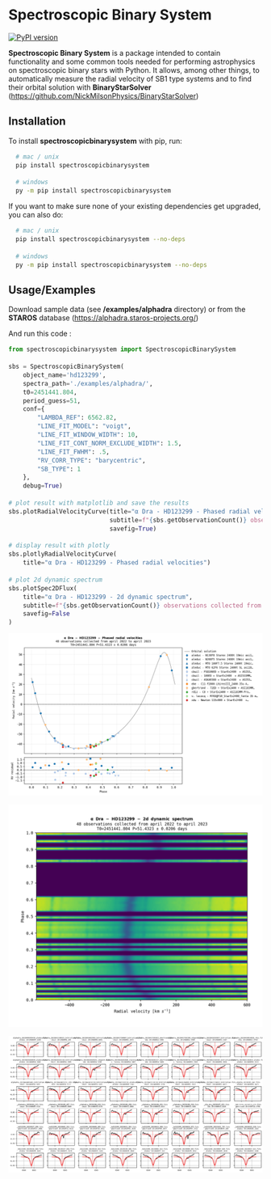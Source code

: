 
# Spectroscopic Binary System

[![PyPI version](https://badge.fury.io/py/spectroscopicbinarysystem.svg)](https://badge.fury.io/py/spectroscopicbinarysystem)

**Spectroscopic Binary System** is a package intended to contain functionality and some common tools needed for performing astrophysics on spectroscopic binary stars with Python. It allows, among other things, to automatically measure the radial velocity of SB1 type systems and to find their orbital solution with **BinaryStarSolver** (https://github.com/NickMilsonPhysics/BinaryStarSolver)


## Installation

To install **spectroscopicbinarysystem** with pip, run:
```bash
  # mac / unix
  pip install spectroscopicbinarysystem

  # windows
  py -m pip install spectroscopicbinarysystem
```

If you want to make sure none of your existing dependencies get upgraded, you can also do:
```bash
  # mac / unix
  pip install spectroscopicbinarysystem --no-deps 

  # windows
  py -m pip install spectroscopicbinarysystem --no-deps
```

## Usage/Examples

Download sample data (see **/examples/alphadra** directory) or from the **STAROS** database (https://alphadra.staros-projects.org/)

And run this code :

```python
from spectroscopicbinarysystem import SpectroscopicBinarySystem

sbs = SpectroscopicBinarySystem(
    object_name='hd123299',
    spectra_path='./examples/alphadra/',
    t0=2451441.804,
    period_guess=51,
    conf={
        "LAMBDA_REF": 6562.82,
        "LINE_FIT_MODEL": "voigt",
        "LINE_FIT_WINDOW_WIDTH": 10,
        "LINE_FIT_CONT_NORM_EXCLUDE_WIDTH": 1.5,
        "LINE_FIT_FWHM": .5,
        "RV_CORR_TYPE": "barycentric",
        "SB_TYPE": 1
    },
    debug=True)

# plot result with matplotlib and save the results
sbs.plotRadialVelocityCurve(title="α Dra - HD123299 - Phased radial velocities", 
                            subtitle=f"{sbs.getObservationCount()} observations collected from april 2022 to april 2023",
                            savefig=True)
 
# display result with plotly
sbs.plotlyRadialVelocityCurve(
    title="α Dra - HD123299 - Phased radial velocities")

# plot 2d dynamic spectrum
sbs.plotSpec2DFlux(
    title="α Dra - HD123299 - 2d dynamic spectrum",
    subtitle=f"{sbs.getObservationCount()} observations collected from april 2022 to april 2023",
    savefig=False
)
```

![results](https://github.com/guillbertrand/spectrobinarystarsystem/blob/master/examples/alphadra/sbs_phased_result.png)

![results](https://github.com/guillbertrand/spectrobinarystarsystem/blob/master/examples/alphadra/hd123299_2d_spectrum_result.png)

![results](https://github.com/guillbertrand/spectrobinarystarsystem/blob/master/examples/alphadra/sbs_debug_result.png)

